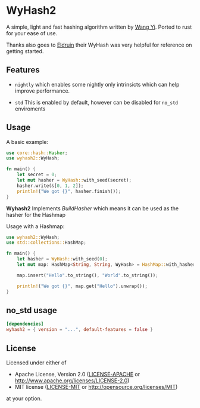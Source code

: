 # WyHash2

A simple, light and fast hashing algorithm written by [Wang Yi](https://github.com/wangyi-fudan/wyhash). Ported to rust for your ease of use.

Thanks also goes to [Eldruin](https://github.com/eldruin/wyhash-rs) their WyHash was very helpful for reference on getting started.

## Features

- `nightly` which enables some nightly only intrinsicts which can help improve performance.

 - `std` This is enabled by default, however can be disabled for `no_std` enviroments

## Usage

A basic example:

```rust
use core::hash::Hasher;
use wyhash2::WyHash;

fn main() {
    let secret = 0;
    let mut hasher = WyHash::with_seed(secret);
    hasher.write(&[0, 1, 2]);
    println!("We got {}", hasher.finish());
}
```
**Wyhash2** Implements *BuildHasher* which means it can be used as the hasher for the Hashmap

Usage with a Hashmap:

```rust
use wyhash2::WyHash;
use std::collections::HashMap;

fn main() {
    let hasher = WyHash::with_seed(0);
    let mut map: HashMap<String, String, WyHash> = HashMap::with_hasher(hasher);

    map.insert("Hello".to_string(), "World".to_string());

    println!("We got {}", map.get("Hello").unwrap());
}
```

## no_std usage

``` toml
[dependencies]
wyhash2 = { version = "...", default-features = false }
```

## License

Licensed under either of

 * Apache License, Version 2.0 ([LICENSE-APACHE](LICENSE-APACHE) or
   http://www.apache.org/licenses/LICENSE-2.0)
 * MIT license ([LICENSE-MIT](LICENSE-MIT) or
   http://opensource.org/licenses/MIT)

at your option.